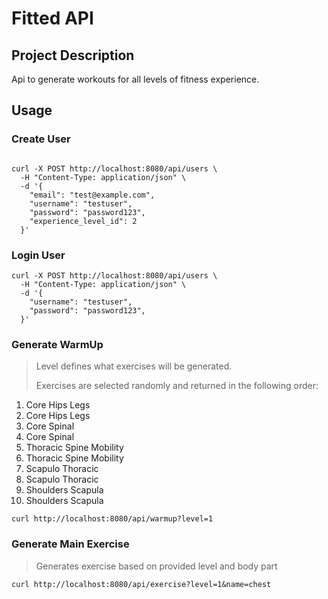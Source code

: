 # Fitted API

## Project Description

Api to generate workouts for all levels of fitness experience.

## Usage

### Create User

``` #bash

curl -X POST http://localhost:8080/api/users \
  -H "Content-Type: application/json" \
  -d '{
    "email": "test@example.com",
    "username": "testuser",
    "password": "password123",
    "experience_level_id": 2
  }' 

```

### Login User

``` #bash
curl -X POST http://localhost:8080/api/users \
  -H "Content-Type: application/json" \
  -d '{
    "username": "testuser",
    "password": "password123",
  }' 
```

### Generate WarmUp

>Level defines what exercises will be generated.
>
>Exercises are selected randomly and returned in the following order:

1. Core Hips Legs
2. Core Hips Legs
3. Core Spinal
4. Core Spinal
5. Thoracic Spine Mobility
6. Thoracic Spine Mobility
7. Scapulo Thoracic
8. Scapulo Thoracic
9. Shoulders Scapula
10. Shoulders Scapula

``` #bash
curl http://localhost:8080/api/warmup?level=1
```

### Generate Main Exercise

>Generates exercise based on provided level and body part

``` #bash
curl http://localhost:8080/api/exercise?level=1&name=chest
```
